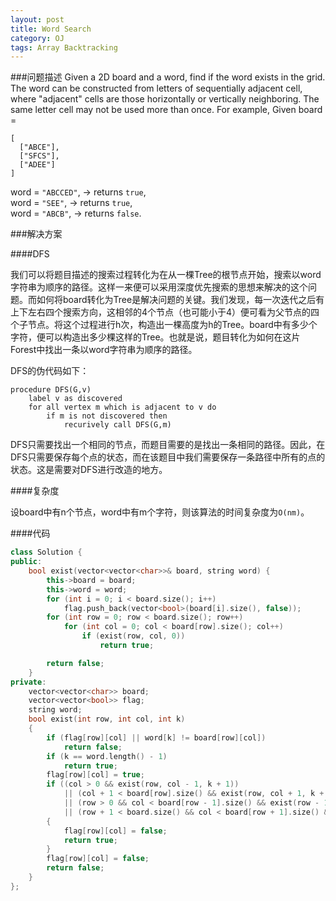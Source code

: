 ```yaml
---
layout: post
title: Word Search
category: OJ
tags: Array Backtracking
---
```

###问题描述
Given a 2D board and a word, find if the word exists in the grid.
The word can be constructed from letters of sequentially adjacent cell, where "adjacent" cells are those horizontally or vertically neighboring. The same letter cell may not be used more than once.
For example,
Given board =

```
[
  ["ABCE"],
  ["SFCS"],
  ["ADEE"]
]
```

word = `"ABCCED"`, -> returns `true`,  
word = `"SEE"`, -> returns `true`,  
word = `"ABCB"`, -> returns `false`.

###解决方案

####DFS

我们可以将题目描述的搜索过程转化为在从一棵Tree的根节点开始，搜索以word字符串为顺序的路径。这样一来便可以采用深度优先搜索的思想来解决的这个问题。而如何将board转化为Tree是解决问题的关键。我们发现，每一次迭代之后有上下左右四个搜索方向，这相邻的4个节点（也可能小于4）便可看为父节点的四个子节点。将这个过程进行h次，构造出一棵高度为h的Tree。board中有多少个字符，便可以构造出多少棵这样的Tree。也就是说，题目转化为如何在这片Forest中找出一条以word字符串为顺序的路径。

DFS的伪代码如下：

```
procedure DFS(G,v)
	label v as discovered
	for all vertex m which is adjacent to v do
		if m is not discovered then
			recurively call DFS(G,m)
```

DFS只需要找出一个相同的节点，而题目需要的是找出一条相同的路径。因此，在DFS只需要保存每个点的状态，而在该题目中我们需要保存一条路径中所有的点的状态。这是需要对DFS进行改造的地方。

####复杂度

设board中有n个节点，word中有m个字符，则该算法的时间复杂度为`O(nm)`。

####代码

```c++
class Solution {
public:
	bool exist(vector<vector<char>>& board, string word) {
		this->board = board;
		this->word = word;
		for (int i = 0; i < board.size(); i++)
			flag.push_back(vector<bool>(board[i].size(), false));
		for (int row = 0; row < board.size(); row++)
			for (int col = 0; col < board[row].size(); col++)
				if (exist(row, col, 0))
					return true;

		return false;
	}
private:
	vector<vector<char>> board;
	vector<vector<bool>> flag;
	string word;
	bool exist(int row, int col, int k)
	{
		if (flag[row][col] || word[k] != board[row][col])
			return false;
		if (k == word.length() - 1)
			return true;
		flag[row][col] = true;
		if ((col > 0 && exist(row, col - 1, k + 1))
			|| (col + 1 < board[row].size() && exist(row, col + 1, k + 1))
			|| (row > 0 && col < board[row - 1].size() && exist(row - 1, col, k + 1))
			|| (row + 1 < board.size() && col < board[row + 1].size() && exist(row + 1, col, k + 1)))
		{
			flag[row][col] = false;
			return true;
		}
		flag[row][col] = false;
		return false;
	}
};
```
